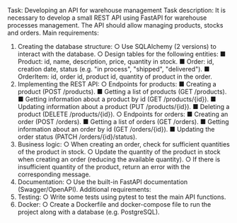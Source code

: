 Task: Developing an API for warehouse management
Task description:
It is necessary to develop a small REST API using FastAPI for warehouse processes management. The API should allow managing products, stocks and orders.
Main requirements:
1. Creating the database structure:
○ Use SQLAlchemy (2 versions) to interact with the
database.
○ Design tables for the following entities:
■ Product: id, name, description, price, quantity in stock.
■ Order: id, creation date, status (e.g. "in process", "shipped", "delivered").
■ OrderItem: id, order id, product id, quantity of product in the order.
2. Implementing the REST API:
○ Endpoints for products:
■ Creating a product (POST /products).
■ Getting a list of products (GET /products).
■ Getting information about a product by id (GET /products/{id}).
■ Updating information about a product (PUT /products/{id}).
■ Deleting a product (DELETE /products/{id}).
○ Endpoints for orders:
■ Creating an order (POST /orders).
■ Getting a list of orders (GET /orders).
■ Getting information about an order by id (GET /orders/{id}).
■ Updating the order status (PATCH /orders/{id}/status).
3. Business logic:
○ When creating an order, check for sufficient quantities of
the product in stock.
○ Update the quantity of the product in stock when creating an order
(reducing the available quantity).
○ If there is insufficient quantity of the product, return an error with
the corresponding message.
4. Documentation:
○ Use the built-in FastAPI documentation (Swagger/OpenAPI). Additional requirements:
1. Testing:
○ Write some tests using pytest to test the
main API functions.
2. Docker:
○ Create a Dockerfile and docker-compose file to run the project
along with a database (e.g. PostgreSQL).